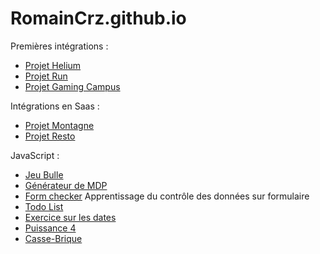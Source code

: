 # RomainCrz.github.io

Premières intégrations : 
- [Projet Helium](https://romaincrz.github.io/Projet-Helium/)
- [Projet Run](https://romaincrz.github.io/projet-run/)
- [Projet Gaming Campus](https://romaincrz.github.io/projet-Gaming-Campus/)

Intégrations en Saas : 
- [Projet Montagne](https://romaincrz.github.io/La-montagne/)
- [Projet Resto](https://romaincrz.github.io/Resto/)

JavaScript : 
-  [Jeu Bulle](https://romaincrz.github.io/Jeu-Bulle/)
-  [Générateur de MDP](https://romaincrz.github.io/Password-Generator/)
-  [Form checker](https://romaincrz.github.io/Form-checker/) Apprentissage du contrôle des données sur formulaire
-  [Todo List](https://romaincrz.github.io/Todo-List/)
-  [Exercice sur les dates](https://romaincrz.github.io/Exercice-Date/)
-  [Puissance 4](https://romaincrz.github.io/Puissance-4/)
-  [Casse-Brique](https://romaincrz.github.io/Casse-brique/)
